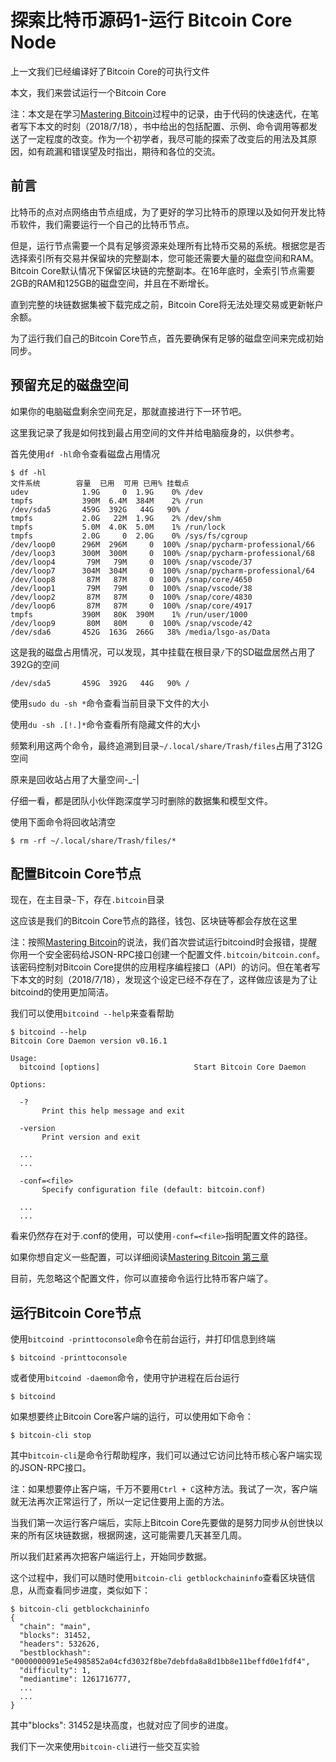 # 探索比特币源码1-运行 Bitcoin Core Node

上一文我们已经编译好了Bitcoin Core的可执行文件

本文，我们来尝试运行一个Bitcoin Core

注：本文是在学习[Mastering Bitcoin](https://github.com/bitcoinbook/bitcoinbook/blob/develop/ch03.asciidoc)过程中的记录，由于代码的快速迭代，在笔者写下本文的时刻（2018/7/18），书中给出的包括配置、示例、命令调用等都发送了一定程度的改变。作为一个初学者，我尽可能的探索了改变后的用法及其原因，如有疏漏和错误望及时指出，期待和各位的交流。

## 前言
比特币的点对点网络由节点组成，为了更好的学习比特币的原理以及如何开发比特币软件，我们需要运行一个自己的比特币节点。

但是，运行节点需要一个具有足够资源来处理所有比特币交易的系统。根据您是否选择索引所有交易并保留块的完整副本，您可能还需要大量的磁盘空间和RAM。Bitcoin Core默认情况下保留区块链的完整副本。在16年底时，全索引节点需要2GB的RAM和125GB的磁盘空间，并且在不断增长。

直到完整的块链数据集被下载完成之前，Bitcoin Core将无法处理交易或更新帐户余额。

为了运行我们自己的Bitcoin Core节点，首先要确保有足够的磁盘空间来完成初始同步。

## 预留充足的磁盘空间

如果你的电脑磁盘剩余空间充足，那就直接进行下一环节吧。

这里我记录了我是如何找到最占用空间的文件并给电脑瘦身的，以供参考。

首先使用`df -hl`命令查看磁盘占用情况

```
$ df -hl
文件系统        容量  已用  可用 已用% 挂载点
udev            1.9G     0  1.9G    0% /dev
tmpfs           390M  6.4M  384M    2% /run
/dev/sda5       459G  392G   44G   90% /
tmpfs           2.0G   22M  1.9G    2% /dev/shm
tmpfs           5.0M  4.0K  5.0M    1% /run/lock
tmpfs           2.0G     0  2.0G    0% /sys/fs/cgroup
/dev/loop0      296M  296M     0  100% /snap/pycharm-professional/66
/dev/loop3      300M  300M     0  100% /snap/pycharm-professional/68
/dev/loop4       79M   79M     0  100% /snap/vscode/37
/dev/loop7      304M  304M     0  100% /snap/pycharm-professional/64
/dev/loop8       87M   87M     0  100% /snap/core/4650
/dev/loop1       79M   79M     0  100% /snap/vscode/38
/dev/loop2       87M   87M     0  100% /snap/core/4830
/dev/loop6       87M   87M     0  100% /snap/core/4917
tmpfs           390M   80K  390M    1% /run/user/1000
/dev/loop9       80M   80M     0  100% /snap/vscode/42
/dev/sda6       452G  163G  266G   38% /media/lsgo-as/Data

```

这是我的磁盘占用情况，可以发现，其中挂载在根目录`/`下的SD磁盘居然占用了392G的空间

```
/dev/sda5       459G  392G   44G   90% /
```

使用`sudo du -sh *`命令查看当前目录下文件的大小

使用`du -sh .[!.]*`命令查看所有隐藏文件的大小

频繁利用这两个命令，最终追溯到目录`~/.local/share/Trash/files`占用了312G空间

原来是回收站占用了大量空间-_-|

仔细一看，都是团队小伙伴跑深度学习时删除的数据集和模型文件。

使用下面命令将回收站清空

```
$ rm -rf ~/.local/share/Trash/files/*
```

## 配置Bitcoin Core节点

现在，在主目录`~`下，存在`.bitcoin`目录

这应该是我们的Bitcoin Core节点的路径，钱包、区块链等都会存放在这里

注：按照[Mastering Bitcoin](https://github.com/bitcoinbook/bitcoinbook/blob/develop/ch03.asciidoc)的说法，我们首次尝试运行bitcoind时会报错，提醒你用一个安全密码给JSON-RPC接口创建一个配置文件`.bitcoin/bitcoin.conf`。该密码控制对Bitcoin Core提供的应用程序编程接口（API）的访问。但在笔者写下本文的时刻（2018/7/18），发现这个设定已经不存在了，这样做应该是为了让bitcoind的使用更加简洁。

我们可以使用`bitcoind --help`来查看帮助

```
$ bitcoind --help
Bitcoin Core Daemon version v0.16.1

Usage:
  bitcoind [options]                     Start Bitcoin Core Daemon

Options:

  -?
       Print this help message and exit

  -version
       Print version and exit

  ...
  ...

  -conf=<file>
       Specify configuration file (default: bitcoin.conf)

  ...
  ...

```

看来仍然存在对于.conf的使用，可以使用`-conf=<file>`指明配置文件的路径。

如果你想自定义一些配置，可以详细阅读[Mastering Bitcoin 第三章](https://github.com/bitcoinbook/bitcoinbook/blob/develop/ch03.asciidoc)

目前，先忽略这个配置文件，你可以直接命令运行比特币客户端了。

## 运行Bitcoin Core节点

使用`bitcoind -printtoconsole`命令在前台运行，并打印信息到终端

```
$ bitcoind -printtoconsole
```

或者使用`bitcoind -daemon`命令，使用守护进程在后台运行

```
$ bitcoind
```

如果想要终止Bitcoin Core客户端的运行，可以使用如下命令：

```
$ bitcoin-cli stop
```

其中`bitcoin-cli`是命令行帮助程序，我们可以通过它访问比特币核心客户端实现的JSON-RPC接口。

注：如果想要停止客户端，千万不要用`Ctrl + C`这种方法。我试了一次，客户端就无法再次正常运行了，所以一定记住要用上面的方法。

当我们第一次运行客户端后，实际上Bitcoin Core先要做的是努力同步从创世快以来的所有区块链数据，根据网速，这可能需要几天甚至几周。

所以我们赶紧再次把客户端运行上，开始同步数据。

这个过程中，我们可以随时使用`bitcoin-cli getblockchaininfo`查看区块链信息，从而查看同步进度，类似如下：

```
$ bitcoin-cli getblockchaininfo
{
  "chain": "main",
  "blocks": 31452,
  "headers": 532626,
  "bestblockhash": "0000000091e5e4985852a04cfd3032f8be7debfda8a8d1bb8e11beffd0e1fdf4",
  "difficulty": 1,
  "mediantime": 1261716777,
  ...
  ...
}
```

其中"blocks": 31452是块高度，也就对应了同步的进度。

我们下一次来使用`bitcoin-cli`进行一些交互实验
